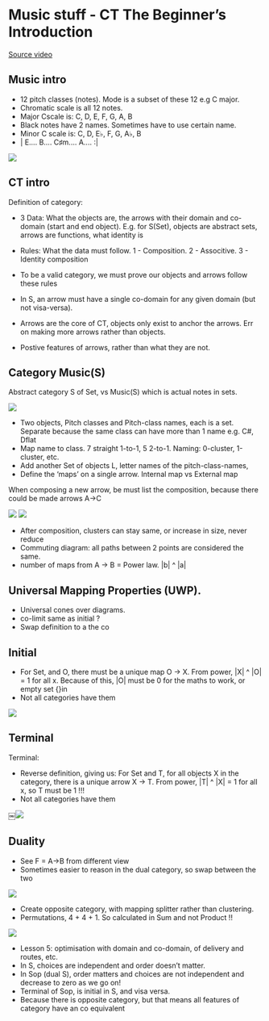 # Music stuff - CT The Beginner’s Introduction

[Source video](https://www.youtube.com/watch?v=P6DvIfTJhx8&app=desktop)

## Music intro

- 12 pitch classes (notes). Mode is a subset of these 12 e.g C major.
- Chromatic scale is all 12 notes.
- Major Cscale is: C, D, E, F, G, A, B
- Black notes have 2 names.  Sometimes have to use certain name.
- Minor C scale is: C, D, E♭, F, G, A♭, B
- | E.... B.... C♯m.... A.... :|

![](pitch-classes.png)


## CT intro

Definition of category:

- 3 Data: What the objects are, the arrows with their domain and co-domain (start and end object).  E.g. for S(Set), objects are abstract sets, arrows are functions, what identity is
- Rules: What the data must follow. 1 - Composition. 2 - Associtive. 3 - Identity composition

- To be a valid category, we must prove our objects and arrows follow these rules
- In S, an arrow must have a single co-domain for any given domain (but not visa-versa).

- Arrows are the core of CT, objects only exist to anchor the arrows.  Err on making more arrows rather than objects.
- Postive features of arrows, rather than what they are not.


## Category Music(S)

Abstract category S of Set, vs Music(S) which is actual notes in sets.

![](music-category.png)

- Two objects, Pitch classes and Pitch-class names, each is a set.  Separate because the same class can have more than 1 name e.g. C#, Dflat
- Map name to class.  7 straight 1-to-1, 5 2-to-1.
Naming: 0-cluster, 1-cluster, etc.
- Add another Set of objects L, letter names of the pitch-class-names,
- Define the ‘maps’ on a single arrow.  Internal map vs External map

When composing a new arrow, be must list the composition, because there could be made arrows A->C

![](composition.png)
![](composition-example.png)

- After composition, clusters can stay same, or increase in size, never reduce
- Commuting diagram: all paths between 2 points are considered the same.
- number of maps from A -> B = Power law.  |b| ^ |a|

## Universal Mapping Properties (UWP).   

- Universal cones over diagrams.
- co-limit same as initial ?
- Swap definition to a the co


## Initial

- For Set, and O, there must be a unique map O -> X.  From power,  |X| ^ |O| = 1 for all x.  Because of this, |O| must be 0 for the maths to work, or empty set {}in
- Not all categories have them

![](initial.png)

## Terminal

Terminal:
- Reverse definition, giving us: For Set and T, for all objects X in the category, there is a unique arrow X -> T.  From power, |T| ^ |X| = 1 for all x, so T must be 1 !!!
- Not all categories have them

￼![](terminal.png)

## Duality

- See F = A->B from different view
- Sometimes easier to reason in the dual category, so swap between the two

![](splitting.png)

- Create opposite category, with mapping splitter rather than clustering.
- Permutations, 4 + 4 + 1.  So calculated in Sum and not Product !!

![](splittingCalc.png)

- Lesson 5: optimisation with domain and co-domain, of delivery and routes, etc.
- In S, choices are independent and order doesn’t matter.  
- In Sop (dual S), order matters and choices are not independent and decrease to zero as we go on!
- Terminal of Sop, is initial in S, and visa versa.
- Because there is opposite category, but that means all features of category have an co equivalent
